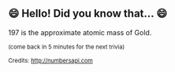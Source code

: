 ## :smile: Hello! Did you know that... :smile:
197 is the approximate atomic mass of Gold.

<sup>(come back in 5 minutes for the next trivia)</sup>


<sup>Credits: http://numbersapi.com</sup>

